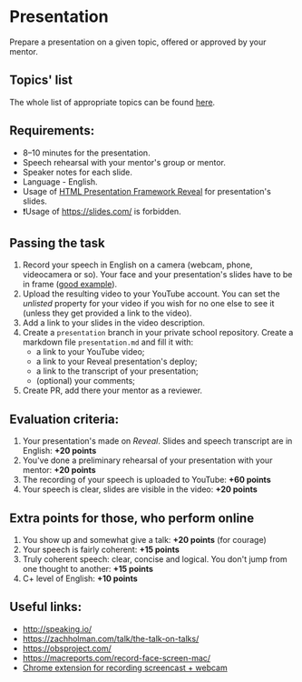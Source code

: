# Presentation
Prepare a presentation on a given topic, offered or approved by your mentor.

## Topics' list
The whole list of appropriate topics can be found [here](presentation-topics.md).

## Requirements:
* 8–10 minutes for the presentation.
* Speech rehearsal with your mentor's group or mentor.
* Speaker notes for each slide.
* Language - English.
* Usage of [HTML Presentation Framework Reveal](https://github.com/hakimel/reveal.js/) for presentation's slides.  
* ❗Usage of https://slides.com/ is forbidden.

## Passing the task
  1. Record your speech in English on a camera (webcam, phone, videocamera or so). Your face and your presentation's slides have to be in frame ([good example](https://www.youtube.com/watch?v=JezLAu4751Y&feature=youtu.be)).
  2. Upload the resulting video to your YouTube account. You can set the *unlisted* property for your video if you wish for no one else to see it (unless they get provided a link to the video).
  3. Add a link to your slides in the video description.
  4. Create a `presentation` branch in your private school repository. Create a markdown file `presentation.md` and fill it with:  
     - a link to your YouTube video;
     - a link to your Reveal presentation's deploy;
     - a link to the transcript of your presentation;
     - (optional) your comments;  
  5. Create PR, add there your mentor as a reviewer.

## Evaluation criteria:
  1. Your presentation's made on *Reveal*. Slides and speech transcript are in English: **+20 points**
  2. You've done a preliminary rehearsal of your presentation with your mentor: **+20 points**
  3. The recording of your speech is uploaded to YouTube: **+60 points**
  4. Your speech is clear, slides are visible in the video: **+20 points**

## Extra points for those, who perform online
  1. You show up and somewhat give a talk: **+20 points** (for courage)
  2. Your speech is fairly coherent: **+15 points**
  3. Truly coherent speech: clear, concise and logical. You don't jump from one thought to another: **+15 points**
  4. C+ level of English: **+10 points**

## Useful links:
* http://speaking.io/
* https://zachholman.com/talk/the-talk-on-talks/
* https://obsproject.com/
* https://macreports.com/record-face-screen-mac/
* [Chrome extension for recording screencast + webcam](https://chrome.google.com/webstore/detail/loom-for-chrome/liecbddmkiiihnedobmlmillhodjkdmb)